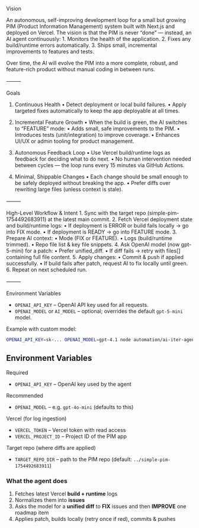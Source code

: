 
Vision

An autonomous, self-improving development loop for a small but growing PIM (Product Information Management) system built with Next.js and deployed on Vercel.
The vision is that the PIM is never “done” — instead, an AI agent continuously:
	1.	Monitors the health of the application.
	2.	Fixes any build/runtime errors automatically.
	3.	Ships small, incremental improvements to features and tests.

Over time, the AI will evolve the PIM into a more complete, robust, and feature-rich product without manual coding in between runs.

⸻

Goals

1. Continuous Health
	•	Detect deployment or local build failures.
	•	Apply targeted fixes automatically to keep the app deployable at all times.

2. Incremental Feature Growth
	•	When the build is green, the AI switches to “FEATURE” mode:
	•	Adds small, safe improvements to the PIM.
	•	Introduces tests (unit/integration) to improve coverage.
	•	Enhances UI/UX or admin tooling for product management.

3. Autonomous Feedback Loop
	•	Use Vercel build/runtime logs as feedback for deciding what to do next.
	•	No human intervention needed between cycles — the loop runs every 15 minutes via GitHub Actions.

4. Minimal, Shippable Changes
	•	Each change should be small enough to be safely deployed without breaking the app.
	•	Prefer diffs over rewriting large files (unless context is stale).

⸻

High-Level Workflow & Intent
	1.	Sync with the target repo (simple-pim-1754492683911) at the latest main commit.
	2.	Fetch Vercel deployment state and build/runtime logs:
	•	If deployment is ERROR or build fails locally → go into FIX mode.
	•	If deployment is READY → go into FEATURE mode.
	3.	Prepare AI context:
	•	Mode (FIX or FEATURE).
	•	Logs (build/runtime trimmed).
	•	Repo file list & key file snippets.
	4.	Ask OpenAI model (now gpt-5-mini) for a patch:
	•	Prefer unified_diff.
	•	If diff fails → retry with files[] containing full file content.
	5.	Apply changes:
	•	Commit & push if applied successfully.
	•	If build fails after patch, request AI to fix locally until green.
	6.	Repeat on next scheduled run.


⸻

Environment Variables

- `OPENAI_API_KEY` – OpenAI API key used for all requests.
- `OPENAI_MODEL` or `AI_MODEL` – optional; overrides the default `gpt-5-mini` model.

Example with custom model:

```bash
OPENAI_API_KEY=sk-... OPENAI_MODEL=gpt-4.1 node automation/ai-iter-agent.cjs
```

## Environment Variables

Required

- `OPENAI_API_KEY` – OpenAI key used by the agent

Recommended

- `OPENAI_MODEL` – e.g. `gpt-4o-mini` (defaults to this)

Vercel (for log ingestion)

- `VERCEL_TOKEN` – Vercel token with read access
- `VERCEL_PROJECT_ID` – Project ID of the PIM app

Target repo (where diffs are applied)

- `TARGET_REPO_DIR` – path to the PIM repo (default: `../simple-pim-1754492683911`)

### What the agent does
1) Fetches latest Vercel **build + runtime** logs  
2) Normalizes them into **issues**  
3) Asks the model for a **unified diff** to **FIX** issues and then **IMPROVE** one roadmap item  
4) Applies patch, builds locally (retry once if red), commits & pushes
